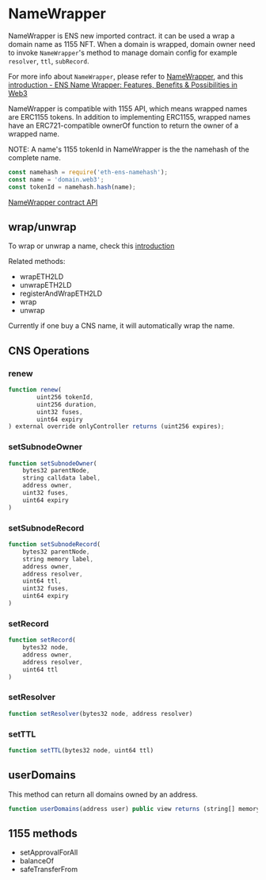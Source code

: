 # NameWrapper

NameWrapper is ENS new imported contract. it can be used a wrap a domain name as 1155 NFT. When a domain is wrapped, domain owner need to invoke `NameWrapper`'s method to manage domain config for example `resolver`, `ttl`, `subRecord`.

For more info about `NameWrapper`, please refer to [NameWrapper](https://github.com/ensdomains/ens-contracts/tree/master/contracts/wrapper), and this [introduction - ENS Name Wrapper: Features, Benefits & Possibilities in Web3](https://web3domains.com/ens-name-wrapper-features-benefits-web3/)

NameWrapper is compatible with 1155 API, which means wrapped names are ERC1155 tokens. In addition to implementing ERC1155, wrapped names have an ERC721-compatible ownerOf function to return the owner of a wrapped name.

NOTE: A name's 1155 tokenId in NameWrapper is the the namehash of the complete name.

```js
const namehash = require('eth-ens-namehash');
const name = 'domain.web3';
const tokenId = namehash.hash(name);
```

[NameWrapper contract API](./index.md#namewrapper-1)

## wrap/unwrap

To wrap or unwrap a name, check this [introduction](https://github.com/ensdomains/ens-contracts/tree/master/contracts/wrapper#wrapping-a-name)

Related methods:

* wrapETH2LD
* unwrapETH2LD
* registerAndWrapETH2LD
* wrap
* unwrap

Currently if one buy a CNS name, it will automatically wrap the name.

## CNS Operations

### renew

```js
function renew(
        uint256 tokenId,
        uint256 duration,
        uint32 fuses,
        uint64 expiry
) external override onlyController returns (uint256 expires);
```

### setSubnodeOwner

```js
function setSubnodeOwner(
    bytes32 parentNode,
    string calldata label,
    address owner,
    uint32 fuses,
    uint64 expiry
)
```

### setSubnodeRecord

```js
function setSubnodeRecord(
    bytes32 parentNode,
    string memory label,
    address owner,
    address resolver,
    uint64 ttl,
    uint32 fuses,
    uint64 expiry
)
```

### setRecord

```js
function setRecord(
    bytes32 node,
    address owner,
    address resolver,
    uint64 ttl
)
```

### setResolver

```js
function setResolver(bytes32 node, address resolver)
```

### setTTL

```js
function setTTL(bytes32 node, uint64 ttl)
```

## userDomains

This method can return all domains owned by an address.

```js
function userDomains(address user) public view returns (string[] memory);
```

## 1155 methods

* setApprovalForAll
* balanceOf
* safeTransferFrom

